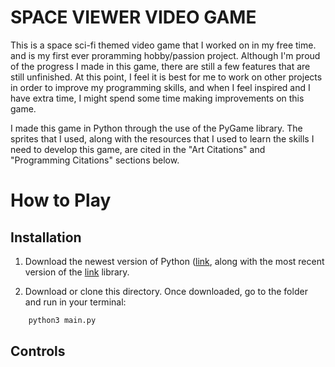 # **SPACE VIEWER VIDEO GAME**

This is a space sci-fi themed video game that I worked on in my free time. and is my first 
ever proramming hobby/passion project. Although I'm proud of the progress I made in this game,
there are still a few features that are still unfinished. At this point, I feel it is best
for me to work on other projects in order to improve my programming skills, and when I feel
inspired and I have extra time, I might spend some time making improvements on this game.

I made this game in Python through the use of the PyGame library. The sprites that I used, along
with the resources that I used to learn the skills I need to develop this game, are cited in the
"Art Citations" and "Programming Citations" sections below.

# **How to Play**

## **Installation**

1. Download the newest version of Python ([link](https://www.python.org/downloads/ "download link"),
   along with the most recent version of the [link](https://www.pygame.org/news "Pygame") library.

2. Download or clone this directory. Once downloaded, go to the folder and run in your terminal:

```sh
	python3 main.py
```

## **Controls**

